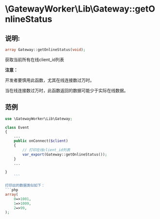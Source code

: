 # \GatewayWorker\Lib\Gateway::getOnlineStatus

## 说明:
```php
array Gateway::getOnlineStatus(void);
```

获取当前所有在线client_id列表

**注意：**

开发者要慎用此函数，尤其在线连接数过万时。

当在线连接数过万时，此函数返回的数据可能少于实际在线数据。


## 范例
```php
use \GatewayWorker\Lib\Gateway;

class Event
{
    ...
    public onConnect($client)
    {
        // 打印在线client_id列表
        var_export(Gateway::getOnlineStatus());
    }
    ...

}
    ```

打印出的数据类似如下：
```php
array(
    0=>1001,
    1=>1009,
    2=>99,
);
```
